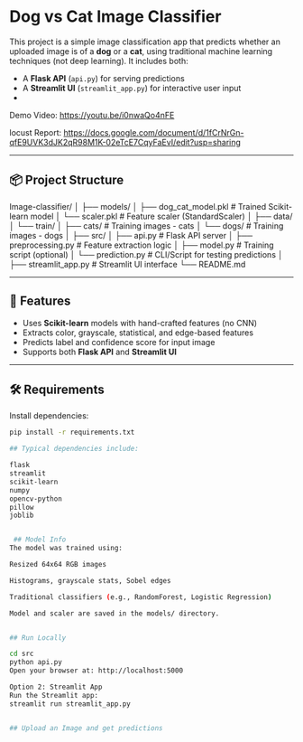 #  Dog vs Cat Image Classifier

This project is a simple image classification app that predicts whether an uploaded image is of a **dog** or a **cat**, using traditional machine learning techniques (not deep learning). It includes both:

- A **Flask API** (`api.py`) for serving predictions
- A **Streamlit UI** (`streamlit_app.py`) for interactive user input
- 

Demo Video: https://youtu.be/i0nwaQo4nFE

locust Report: https://docs.google.com/document/d/1fCrNrGn-qfE9UVK3dJK2qR98M1K-02eTcE7CqyFaEvI/edit?usp=sharing

---

## 📦 Project Structure

Image-classifier/
│
├── models/
│ ├── dog_cat_model.pkl # Trained Scikit-learn model
│ └── scaler.pkl # Feature scaler (StandardScaler)
│
├── data/
│ └── train/
│ ├── cats/ # Training images - cats
│ └── dogs/ # Training images - dogs
│
├── src/
│ ├── api.py # Flask API server
│ ├── preprocessing.py # Feature extraction logic
│ ├── model.py # Training script (optional)
│ └── prediction.py # CLI/Script for testing predictions
│
├── streamlit_app.py # Streamlit UI interface
└── README.md



---

## 🚀 Features

- Uses **Scikit-learn** models with hand-crafted features (no CNN)
- Extracts color, grayscale, statistical, and edge-based features
- Predicts label and confidence score for input image
- Supports both **Flask API** and **Streamlit UI**

---

## 🛠️ Requirements

Install dependencies:

```bash
pip install -r requirements.txt

## Typical dependencies include:

flask
streamlit
scikit-learn
numpy
opencv-python
pillow
joblib


 ## Model Info
The model was trained using:

Resized 64x64 RGB images

Histograms, grayscale stats, Sobel edges

Traditional classifiers (e.g., RandomForest, Logistic Regression)

Model and scaler are saved in the models/ directory.


## Run Locally

cd src
python api.py
Open your browser at: http://localhost:5000

Option 2: Streamlit App
Run the Streamlit app:
streamlit run streamlit_app.py


## Upload an Image and get predictions
